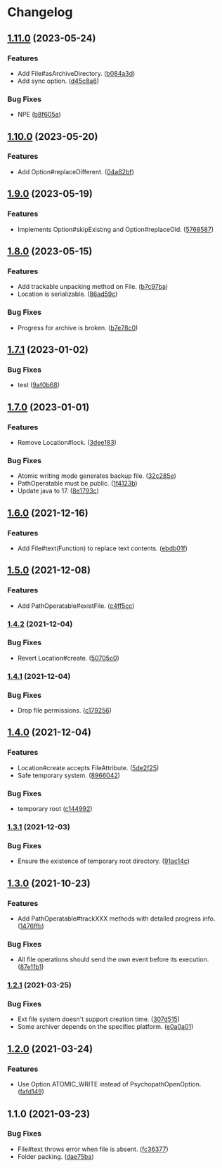 # Changelog

## [1.11.0](https://github.com/teletha/psychopath/compare/v1.10.0...v1.11.0) (2023-05-24)


### Features

* Add File#asArchiveDirectory. ([b084a3d](https://github.com/teletha/psychopath/commit/b084a3ded1c9684a00bcc6f1a8d057596f3ab0ed))
* Add sync option. ([d45c8a6](https://github.com/teletha/psychopath/commit/d45c8a6e54ea0b03a0ddd86556db7ff1b22d154d))


### Bug Fixes

* NPE ([b8f605a](https://github.com/teletha/psychopath/commit/b8f605aa784b4a03faa6928e558b80894e15e310))

## [1.10.0](https://github.com/teletha/psychopath/compare/v1.9.0...v1.10.0) (2023-05-20)


### Features

* Add Option#replaceDifferent. ([04a82bf](https://github.com/teletha/psychopath/commit/04a82bf48f8238e903379001eddb715e5ca27a42))

## [1.9.0](https://github.com/teletha/psychopath/compare/v1.8.0...v1.9.0) (2023-05-19)


### Features

* Implements Option#skipExisting and Option#replaceOld. ([5768587](https://github.com/teletha/psychopath/commit/5768587a271fe36232a2922b20413f34ab823766))

## [1.8.0](https://github.com/teletha/psychopath/compare/v1.7.1...v1.8.0) (2023-05-15)


### Features

* Add trackable unpacking method on File. ([b7c97ba](https://github.com/teletha/psychopath/commit/b7c97ba74273214b146926c43e05f07592be2d01))
* Location is serializable. ([86ad59c](https://github.com/teletha/psychopath/commit/86ad59ccbeb4254651c156caaafafe4a131b215f))


### Bug Fixes

* Progress for archive is broken. ([b7e78c0](https://github.com/teletha/psychopath/commit/b7e78c0eed8add23be3dbf97c27793ec9c85a56a))

## [1.7.1](https://github.com/teletha/psychopath/compare/v1.7.0...v1.7.1) (2023-01-02)


### Bug Fixes

* test ([9af0b68](https://github.com/teletha/psychopath/commit/9af0b688d1c13188d4157842eedc6d9dd610f9a1))

## [1.7.0](https://github.com/teletha/psychopath/compare/v1.6.0...v1.7.0) (2023-01-01)


### Features

* Remove Location#lock. ([3dee183](https://github.com/teletha/psychopath/commit/3dee1835f9f2370cc7a33347e7a7cf20a4ac34b0))


### Bug Fixes

* Atomic writing mode generates backup file. ([32c285e](https://github.com/teletha/psychopath/commit/32c285e4d0056c576de07083787b3d8d009a0478))
* PathOperatable must be public. ([1f4123b](https://github.com/teletha/psychopath/commit/1f4123b529311b88239a75891eccf618d731d9ba))
* Update java to 17. ([8e1793c](https://github.com/teletha/psychopath/commit/8e1793c660b33d276037dd6fc2c6d4a291ed3009))

## [1.6.0](https://www.github.com/teletha/psychopath/compare/v1.5.0...v1.6.0) (2021-12-16)


### Features

* Add File#text(Function) to replace text contents. ([ebdb01f](https://www.github.com/teletha/psychopath/commit/ebdb01f2a9294673e055ddb4305f70db2020d5a9))

## [1.5.0](https://www.github.com/teletha/psychopath/compare/v1.4.2...v1.5.0) (2021-12-08)


### Features

* Add PathOperatable#existFile. ([c4ff5cc](https://www.github.com/teletha/psychopath/commit/c4ff5ccc9966cb02f1a05879169d28ef7a3a6fbf))

### [1.4.2](https://www.github.com/teletha/psychopath/compare/v1.4.1...v1.4.2) (2021-12-04)


### Bug Fixes

* Revert Location#create. ([50705c0](https://www.github.com/teletha/psychopath/commit/50705c0a507b733fe670d36cf9e5e2240ec4eaa0))

### [1.4.1](https://www.github.com/teletha/psychopath/compare/v1.4.0...v1.4.1) (2021-12-04)


### Bug Fixes

* Drop file permissions. ([c179256](https://www.github.com/teletha/psychopath/commit/c179256d210b7cea971d31bcb776867f001d7c7e))

## [1.4.0](https://www.github.com/teletha/psychopath/compare/v1.3.1...v1.4.0) (2021-12-04)


### Features

* Location#create accepts FileAttribute. ([5de2f25](https://www.github.com/teletha/psychopath/commit/5de2f2550dfa9f40db70581e79efb97635b34ec7))
* Safe temporary system. ([8966042](https://www.github.com/teletha/psychopath/commit/8966042cdb4120150d22c38dba149b9bd629b3c2))


### Bug Fixes

* temporary root ([c144992](https://www.github.com/teletha/psychopath/commit/c144992ead5b020066135eff5183180116703d00))

### [1.3.1](https://www.github.com/teletha/psychopath/compare/v1.3.0...v1.3.1) (2021-12-03)


### Bug Fixes

* Ensure the existence of temporary root directory. ([91ac14c](https://www.github.com/teletha/psychopath/commit/91ac14c0248ca81adc68c9529732de59f140f959))

## [1.3.0](https://www.github.com/Teletha/psychopath/compare/v1.2.1...v1.3.0) (2021-10-23)


### Features

* Add PathOperatable#trackXXX methods with detailed progress info. ([1476ffb](https://www.github.com/Teletha/psychopath/commit/1476ffbfd1da169e8114f8b8b8bf42ce903fe709))


### Bug Fixes

* All file operations should send the own event before its execution. ([87e11b1](https://www.github.com/Teletha/psychopath/commit/87e11b184a3e809bbaaa39b50c39979e9a597ee2))

### [1.2.1](https://www.github.com/Teletha/psychopath/compare/v1.2.0...v1.2.1) (2021-03-25)


### Bug Fixes

* Ext file system doesn't support creation time. ([307d515](https://www.github.com/Teletha/psychopath/commit/307d515a4cce2cc7dfbd4235c4516df74e9bf658))
* Some archiver depends on the specifiec platform. ([e0a0a01](https://www.github.com/Teletha/psychopath/commit/e0a0a0162064ed12e6f9d9fd40ef28d1109167f1))

## [1.2.0](https://www.github.com/Teletha/psychopath/compare/v1.1.0...v1.2.0) (2021-03-24)


### Features

* Use Option.ATOMIC_WRITE instead of PsychopathOpenOption. ([fafd149](https://www.github.com/Teletha/psychopath/commit/fafd149e5ea2be7c394920525a84924c66c9c1a4))

## 1.1.0 (2021-03-23)


### Bug Fixes

* File#text throws error when file is absent. ([fc36377](https://www.github.com/Teletha/psychopath/commit/fc363779adc7344b34a707889b499e0b56463bb1))
* Folder packing. ([dae75ba](https://www.github.com/Teletha/psychopath/commit/dae75ba1ba8ffd057d4ac234493be0f1302ce98b))
